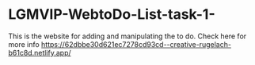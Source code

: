 # LGMVIP-WebtoDo-List-task-1-
This is the website for adding and manipulating the to do. Check here for more info  https://62dbbe30d621ec7278cd93cd--creative-rugelach-b61c8d.netlify.app/

